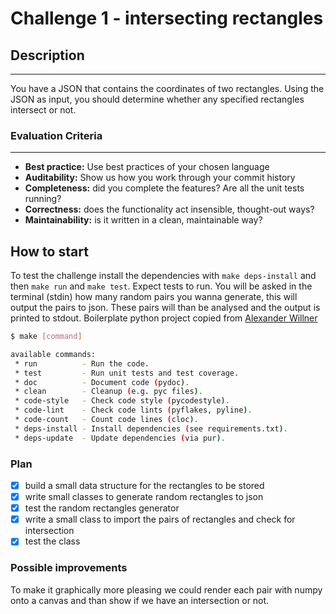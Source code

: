 # Challenge 1 - intersecting rectangles

## Description

---

You have a JSON that contains the coordinates of two rectangles. Using the JSON as input, you should determine whether any specified rectangles intersect or not.

### Evaluation Criteria

---

- **Best practice:** Use best practices of your chosen language
- **Auditability:** Show us how you work through your commit history
- **Completeness:** did you complete the features? Are all the unit tests running?
- **Correctness:** does the functionality act insensible, thought-out ways?
- **Maintainability:** is it written in a clean, maintainable way?

## How to start

To test the challenge install the dependencies with `make deps-install` and then `make run` and `make test`.
Expect tests to run.
You will be asked in the terminal (stdin) how many random pairs you wanna generate, this will output the pairs to json. These pairs will than be analysed and the output is printed to stdout.
Boilerplate python project copied from [Alexander Willner](https://github.com/AlexanderWillner/python-boilerplate)

```bash
$ make [command]

available commands:
 * run          - Run the code.
 * test         - Run unit tests and test coverage.
 * doc          - Document code (pydoc).
 * clean        - Cleanup (e.g. pyc files).
 * code-style   - Check code style (pycodestyle).
 * code-lint    - Check code lints (pyflakes, pyline).
 * code-count   - Count code lines (cloc).
 * deps-install - Install dependencies (see requirements.txt).
 * deps-update  - Update dependencies (via pur).
```

### Plan

- [x] build a small data structure for the rectangles to be stored
- [x] write small classes to generate random rectangles to json
- [x] test the random rectangles generator
- [x] write a small class to import the pairs of rectangles and check for intersection
- [x] test the class

### Possible improvements

To make it graphically more pleasing we could render each pair with numpy onto a canvas and than show if we have an intersection or not.
